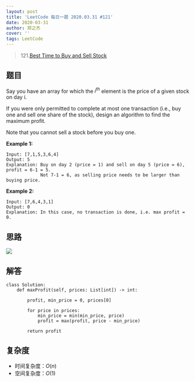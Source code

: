 ```yaml
---
layout: post
title: 'LeetCode 每日一题 2020.03.31 #121'
date: 2020-03-31
author: 郑之杰
cover: ''
tags: LeetCode
---
```


> 121.[Best Time to Buy and Sell Stock](https://leetcode-cn.com/problems/best-time-to-buy-and-sell-stock/)

## 题目
Say you have an array for which the $i^{th}$ element is the price of a given stock on day i.

If you were only permitted to complete at most one transaction (i.e., buy one and sell one share of the stock), design an algorithm to find the maximum profit.

Note that you cannot sell a stock before you buy one.

**Example 1:**

```
Input: [7,1,5,3,6,4]
Output: 5
Explanation: Buy on day 2 (price = 1) and sell on day 5 (price = 6), profit = 6-1 = 5.
             Not 7-1 = 6, as selling price needs to be larger than buying price.
```

**Example 2:**

```
Input: [7,6,4,3,1]
Output: 0
Explanation: In this case, no transaction is done, i.e. max profit = 0.
```

## 思路
![](https://pic.leetcode-cn.com/4eaadab491f2bf88639d66c9d51bb0115e694ae08d637841ac18172b631cb21f-0121.gif)

## 解答
```
class Solution:
    def maxProfit(self, prices: List[int]) -> int:
	
        profit, min_price = 0, prices[0]
		
        for price in prices:
            min_price = min(min_price, price)
            profit = max(profit, price - min_price)
			
        return profit
```

## 复杂度
- 时间复杂度：$O(n)$
- 空间复杂度：$O(1)$

